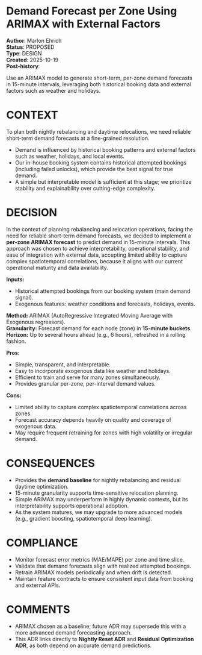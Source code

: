 # Demand Forecast per Zone Using ARIMAX with External Factors

**Author**: Marlon Ehrich<br />
**Status**: PROPOSED<br />
**Type**: DESIGN<br />
**Created**: 2025-10-19<br />
**Post-history**:  

Use an ARIMAX model to generate short-term, per-zone demand forecasts in 15-minute intervals, leveraging both historical booking data and external factors such as weather and holidays.

# CONTEXT

To plan both nightly rebalancing and daytime relocations, we need reliable short-term demand forecasts at a fine-grained resolution.

* Demand is influenced by historical booking patterns and external factors such as weather, holidays, and local events.
* Our in-house booking system contains historical attempted bookings (including failed unlocks), which provide the best signal for true demand.
* A simple but interpretable model is sufficient at this stage; we prioritize stability and explainability over cutting-edge complexity.

# DECISION

In the context of planning rebalancing and relocation operations, facing the need for reliable short-term demand forecasts, we decided to implement a **per-zone ARIMAX forecast** to predict demand in 15-minute intervals. This approach was chosen to achieve interpretability, operational stability, and ease of integration with external data, accepting limited ability to capture complex spatiotemporal correlations, because it aligns with our current operational maturity and data availability.

**Inputs:**

* Historical attempted bookings from our booking system (main demand signal).
* Exogenous features: weather conditions and forecasts, holidays, events.

**Method:** ARIMAX (AutoRegressive Integrated Moving Average with Exogenous regressors).  
**Granularity:** Forecast demand for each node (zone) in **15-minute buckets**.  
**Horizon:** Up to several hours ahead (e.g., 6 hours), refreshed in a rolling fashion.

**Pros:**

* Simple, transparent, and interpretable.
* Easy to incorporate exogenous data like weather and holidays.
* Efficient to train and serve for many zones simultaneously.
* Provides granular per-zone, per-interval demand values.

**Cons:**

* Limited ability to capture complex spatiotemporal correlations across zones.
* Forecast accuracy depends heavily on quality and coverage of exogenous data.
* May require frequent retraining for zones with high volatility or irregular demand.

# CONSEQUENCES

* Provides the **demand baseline** for nightly rebalancing and residual daytime optimization.
* 15-minute granularity supports time-sensitive relocation planning.
* Simple ARIMAX may underperform in highly dynamic contexts, but its interpretability supports operational adoption.
* As the system matures, we may upgrade to more advanced models (e.g., gradient boosting, spatiotemporal deep learning).

# COMPLIANCE

* Monitor forecast error metrics (MAE/MAPE) per zone and time slice.
* Validate that demand forecasts align with realized attempted bookings.
* Retrain ARIMAX models periodically and when drift is detected.
* Maintain feature contracts to ensure consistent input data from booking and external APIs.

# COMMENTS

* ARIMAX chosen as a baseline; future ADR may supersede this with a more advanced demand forecasting approach.
* This ADR links directly to **Nightly Reset ADR** and **Residual Optimization ADR**, as both depend on accurate demand predictions.
